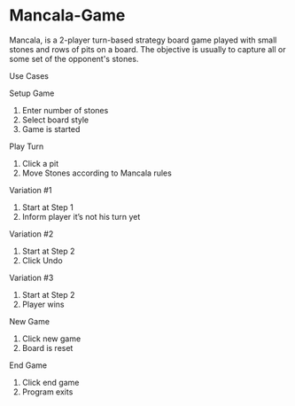 # Mancala-Game
Mancala, is a 2-player turn-based strategy board game played with small stones and rows of pits on a board. The objective is usually to capture all or some set of the opponent's stones.

Use Cases

Setup Game
1. Enter number of stones
2. Select board style
3. Game is started

Play Turn
1. Click a pit
2. Move Stones according to Mancala rules

Variation #1
1. Start at Step 1
2. Inform player it’s not his turn yet

Variation #2
1. Start at Step 2
2. Click Undo

Variation #3
1. Start at Step 2
2. Player wins

New Game
1. Click new game
2. Board is reset

End Game
1. Click end game
2. Program exits
